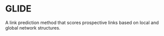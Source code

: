 # GLIDE
A link prediction method that scores prospective links based on local and global network structures.

